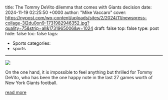title: The Tommy DeVito dilemma that comes with Giants decision
date: 2024-11-19 02:25:50 +0000
author: "Mike Vaccaro"
cover: https://nypost.com/wp-content/uploads/sites/2/2024/11/newspress-collage-3l2du0on9-1731982946352.jpg?quality=75&strip=all&1731965006&w=1024
draft: false
top: false
type: post
hide: false
toc: false
tags:
  - Sports
categories:
  - sports
---

![](https://nypost.com/wp-content/uploads/sites/2/2024/11/newspress-collage-3l2du0on9-1731982946352.jpg?quality=75&strip=all&1731965006&w=1024)

On the one hand, it is impossible to feel anything but thrilled for Tommy DeVito, who has been the one happy note in the last 27 games worth of New York Giants football.

[read more](https://nypost.com/2024/11/18/sports/the-tommy-devito-dilemma-that-comes-with-giants-decision/)
